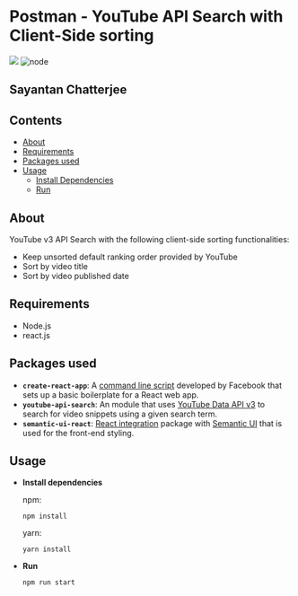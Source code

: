 # Postman - YouTube API Search with Client-Side sorting
![](https://img.shields.io/npm/v/npm.svg) ![node](https://img.shields.io/node/v/passport.svg)

## Sayantan Chatterjee

## Contents
- [About](#about)
- [Requirements](#requirements)
- [Packages used](#packages-used)
- [Usage](#usage)
    - [Install Dependencies](#install-dependencies)
    - [Run](#run)

## About
YouTube v3 API Search with the following client-side sorting functionalities:
- Keep unsorted default ranking order provided by YouTube
- Sort by video title
- Sort by video published date

## Requirements
- Node.js
- react.js

## Packages used
- **```create-react-app```**: A [command line script](https://reactjs.org/docs/create-a-new-react-app.html) developed by Facebook that sets up a basic boilerplate for a React web app.
- **```youtube-api-search```**:  An module that uses [YouTube Data API v3](https://developers.google.com/youtube/v3/) to search for video snippets using a given search term.
- **```semantic-ui-react```**: [React integration](https://react.semantic-ui.com/) package with [Semantic UI](https://semantic-ui.com/) that is used for the front-end styling.

## Usage
- **Install dependencies**
    
    npm:
    ```
    npm install
    ```
    yarn:
    ```
    yarn install
    ```

- **Run**
    ```
    npm run start
    ```